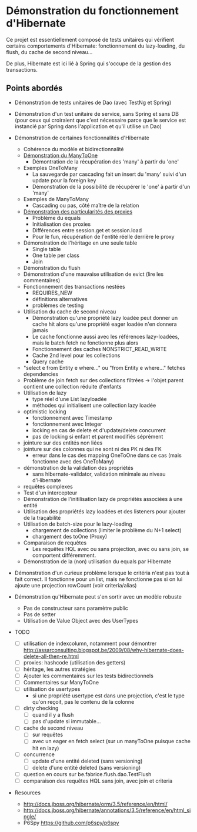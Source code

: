 # Démonstration du fonctionnement d'Hibernate

Ce projet est essentiellement composé de tests unitaires qui vérifient certains comportements d'Hibernate: fonctionnement
du lazy-loading, du flush, du cache de second niveau...

De plus, Hibernate est ici lié à Spring qui s'occupe de la gestion des transactions.

## Points abordés

* Démonstration de tests unitaires de Dao (avec TestNg et Spring)

* Démonstration d'un test unitaire de service, sans Spring et sans DB (pour ceux qui croiraient que c'est nécessaire parce que le service est instancié par Spring dans l'application et qu'il utilise un Dao)

* Démonstration de certaines fonctionnalités d'Hibernate
	+ Cohérence du modèle et bidirectionnalité
	+ [Démonstration du ManyToOne](https://github.com/hittepit/TestsSpringHibernate/wiki/Relations-ManyToOne)
		- Démontration de la récupération des 'many' à partir du 'one'
	+ Exemples OneToMany
		- La sauvegarde par cascading fait un insert du 'many' suivi d'un update pour la foreign key
		- Démonstration de la possibilité de récupérer le 'one' à partir d'un 'many'
	+ Exemples de ManyToMany
		- Cascading ou pas, côté maître de la relation
	+ [Démonstration des particularités des proxies](https://github.com/hittepit/TestsSpringHibernate/wiki/Proxies)
		- Problème du equals
		- Initialisation des proxies
		- Différences entre session.get et session.load
		- Pour le fun, récupération de l'entité réelle derrière le proxy
	+ Démonstration de l'héritage en une seule table
		- Single table
		- One table per class
		- Join
	+ Démonstration du flush
	+ Démonstration d'une mauvaise utilisation de evict (lire les commentaires)
	+ Fonctionnement des transactions nestées 
		+ REQUIRES_NEW
		+ définitions alternatives
		+ problèmes de testing
	+ Utilisation du cache de second niveau
		- Démonstration qu'une propriété lazy loadée peut donner un cache hit alors qu'une propriété eager loadée n'en donnera jamais
		- Le cache fonctionne aussi avec les références lazy-loadées, mais le batch fetch ne fonctionne plus alors
		- Fonctionnement des caches NONSTRICT_READ_WRITE
		- Cache 2nd level pour les collections
		- Query cache
	+ "select e from Entity e where..." ou "from Entity e where..." fetches dependencies
	+ Problème de join fetch sur des collections filtrées -> l'objet parent contient une collection réduite d'enfants
	+ Utilisation de lazy 
		- type réel d'une List lazyloadée
		- méthodes qui initialisent une collection lazy loadée
	+ optimistic locking
		- fonctionnement avec Timestamp
		- fonctionnement avec Integer
		- locking en cas de delete et d'update/delete concurrent
		- pas de locking si enfant et parent modifiés séprément
	+ jointure sur des entités non liées
	+ jointure sur des colonnes qui ne sont ni des PK ni des FK
		- erreur dans le cas des mapping OneToOne dans ce cas (mais fonctionne avec des OneToMany)
	+ démonstration de la validation des propriétés
		- sans hibernate-validator, validation minimale au niveau d'Hibernate
	+ requêtes complexes
	+ Test d'un intercepteur
	+ Démonstration de l'initilisation lazy de propriétés associées à une entité
	+ Utilisation des propriétés lazy loadées et des listeners pour ajouter de la traçabilité
	+ Utilisation de batch-size pour le lazy-loading
		- chargement de collections (limiter le problème du N+1 select)
		- chargement des toOne (Proxy)
	+ Comparaison de requêtes
		+ Les requêtes HQL avec ou sans projection, avec ou sans join, se comportent différemment.
	+ Démonstration de la (non) utilisation du equals par Hibernate

* Démonstration d'un curieux problème lorsque le critéria n'est pas tout à fait correct. Il fonctionne pour un list,
mais ne fonctionne pas si on lui ajoute une projection rowCount (voir criteria/alias)

* Démonstration qu'Hibernate peut s'en sortir avec un modèle robuste
	+ Pas de constructeur sans paramètre public
	+ Pas de setter
	+ Utilisation de Value Object avec des UserTypes
	

* TODO
	- [ ] utilisation de indexcolumn, notamment pour démontrer <http://assarconsulting.blogspot.be/2009/08/why-hibernate-does-delete-all-then-re.html>
	- [ ] proxies: hashcode (utilisation des getters)
	- [ ] héritage, les autres stratégies
	- [ ] Ajouter les commentaires sur les tests bidirectionnels
	- [ ] Commentaires sur ManyToOne
	- [ ] utilisation de usertypes
		- si une propriété usertype est dans une projection, c'est le type qu'on reçoit, pas le contenu de la colonne
	- [ ] dirty checking
		- [ ] quand il y a flush
		- [ ] pas d'update si immutable...
	- [ ] cache de second niveau
		- [ ] sur requêtes 
		- [ ] avec un eager en fetch select (sur un manyToOne puisque cache hit en lazy)
	- [ ] concurrence
		- [ ] update d'une entité deleted (sans versioning)
		- [ ] delete d'une entité deleted (sans versioning)
	- [ ] question en cours sur be.fabrice.flush.dao.TestFlush
	- [ ] comparaison des requêtes HQL sans join, avec join et criteria

* Resources 
	+ <http://docs.jboss.org/hibernate/orm/3.5/reference/en/html/>
	+ <http://docs.jboss.org/hibernate/annotations/3.5/reference/en/html_single/>
	+ P6Spy <https://github.com/p6spy/p6spy>